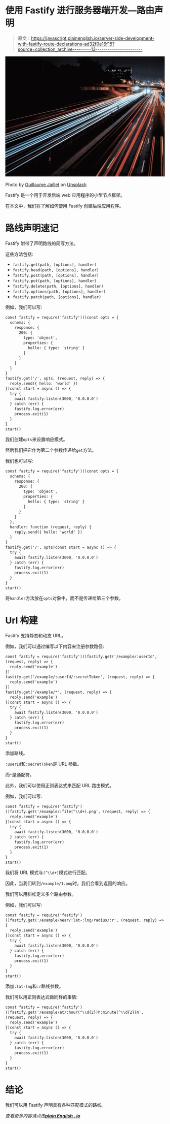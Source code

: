 # 使用 Fastify 进行服务器端开发—路由声明

> 原文：<https://javascript.plainenglish.io/server-side-development-with-fastify-route-declarations-ad32f0e16f15?source=collection_archive---------13----------------------->

![](img/96fa767b385367254daa8d2693ea79bb.png)

Photo by [Guillaume Jaillet](https://unsplash.com/@i_am_g?utm_source=medium&utm_medium=referral) on [Unsplash](https://unsplash.com?utm_source=medium&utm_medium=referral)

Fastify 是一个用于开发后端 web 应用程序的小型节点框架。

在本文中，我们将了解如何使用 Fastify 创建后端应用程序。

# 路线声明速记

Fastify 附带了声明路线的简写方法。

这些方法包括:

*   `fastify.get(path, [options], handler)`
*   `fastify.head(path, [options], handler)`
*   `fastify.post(path, [options], handler)`
*   `fastify.put(path, [options], handler)`
*   `fastify.delete(path, [options], handler)`
*   `fastify.options(path, [options], handler)`
*   `fastify.patch(path, [options], handler)`

例如，我们可以写:

```
const fastify = require('fastify')()const opts = {
  schema: {
    response: {
      200: {
        type: 'object',
        properties: {
          hello: { type: 'string' }
        }
      }
    }
  }
}
fastify.get('/', opts, (request, reply) => {
  reply.send({ hello: 'world' })
})const start = async () => {
  try {
    await fastify.listen(3000, '0.0.0.0')  
  } catch (err) {
    fastify.log.error(err)    
    process.exit(1)
  }
}
start()
```

我们创建`opts`来设置响应模式。

然后我们把它作为第二个参数传递给`get`方法。

我们也可以写:

```
const fastify = require('fastify')()const opts = {
  schema: {
    response: {
      200: {
        type: 'object',
        properties: {
          hello: { type: 'string' }
        }
      }
    }
  },
  handler: function (request, reply) {
    reply.send({ hello: 'world' })
  }
}
fastify.get('/', opts)const start = async () => {
  try {
    await fastify.listen(3000, '0.0.0.0')  
  } catch (err) {
    fastify.log.error(err)    
    process.exit(1)
  }
}
start()
```

将`handler`方法放在`opts`对象中，而不是传递给第三个参数。

# Url 构建

Fastify 支持静态和动态 URL。

例如，我们可以通过编写以下内容来注册参数路径:

```
const fastify = require('fastify')()fastify.get('/example/:userId', (request, reply) => {
  reply.send('example')
})
fastify.get('/example/:userId/:secretToken', (request, reply) => {
  reply.send('example')
})
fastify.get('/example/*', (request, reply) => {
  reply.send('example')
})const start = async () => {
  try {
    await fastify.listen(3000, '0.0.0.0')  
  } catch (err) {
    fastify.log.error(err)    
    process.exit(1)
  }
}
start()
```

添加路线。

`:userId`和`:secretToken`是 URL 参数。

而`*`是通配符。

此外，我们可以使用正则表达式来匹配 URL 路由模式。

例如，我们可以写:

```
const fastify = require('fastify')()fastify.get('/example/:file(^\\d+).png', (request, reply) => {
  reply.send('example')
})const start = async () => {
  try {
    await fastify.listen(3000, '0.0.0.0')  
  } catch (err) {
    fastify.log.error(err)    
    process.exit(1)
  }
}
start()
```

我们将 URL 模式与`(^\\d+)`模式进行匹配。

因此，当我们转到`/example/1.png`时，我们会看到返回的响应。

我们可以用斜杠定义多个路由参数。

例如，我们可以写:

```
const fastify = require('fastify')()fastify.get('/example/near/:lat-:lng/radius/:r', (request, reply) => {
  reply.send('example')
})const start = async () => {
  try {
    await fastify.listen(3000, '0.0.0.0')  
  } catch (err) {
    fastify.log.error(err)    
    process.exit(1)
  }
}
start()
```

添加`:lat-lng`和`:r`路线参数。

我们可以用正则表达式做同样的事情:

```
const fastify = require('fastify')()fastify.get('/example/at/:hour(^\\d{2})h:minute(^\\d{2})m', (request, reply) => {
  reply.send('example')
})const start = async () => {
  try {
    await fastify.listen(3000, '0.0.0.0')  
  } catch (err) {
    fastify.log.error(err)    
    process.exit(1)
  }
}
start()
```

# 结论

我们可以用 Fastify 声明具有各种匹配模式的路线。

*查看更多内容请点击*[***plain English . io***](https://plainenglish.io/)